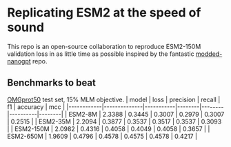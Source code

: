# Replicating ESM2 at the speed of sound
This repo is an open-source collaboration to reproduce ESM2-150M validation loss in as little time as possible inspired by the fantastic [modded-nanogpt](https://github.com/KellerJordan/modded-nanogpt) repo. 

## Benchmarks to beat
[OMGprot50](https://huggingface.co/datasets/Synthyra/omg_prot50) test set, 15% MLM objective.
| model      | loss         | precision | recall |  f1    | accuracy |  mcc   |
|------------|--------------|-----------|--------|--------|----------|--------|
| ESM2-8M    | 2.3388       | 0.3445    | 0.3007 | 0.2979 | 0.3007   | 0.2515 |
| ESM2-35M   | 2.2094       | 0.3877    | 0.3537 | 0.3517 | 0.3537   | 0.3093 |
| ESM2-150M  | 2.0982       | 0.4316    | 0.4058 | 0.4049 | 0.4058   | 0.3657 |
| ESM2-650M  | 1.9609       | 0.4796    | 0.4578 | 0.4575 | 0.4578   | 0.4217 |
